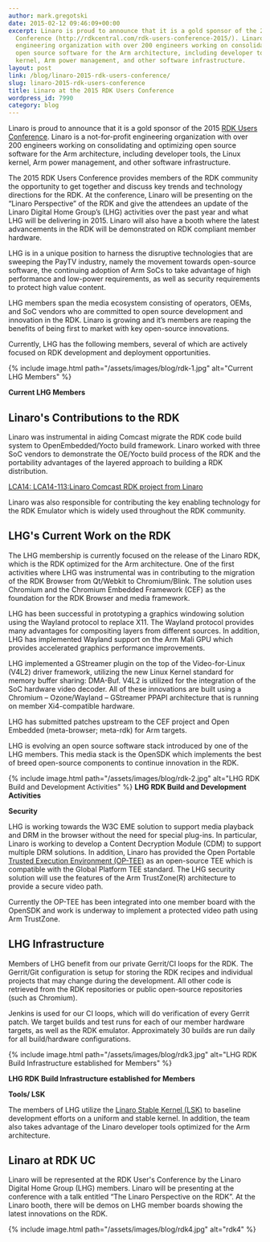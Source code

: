```yaml
---
author: mark.gregotski
date: 2015-02-12 09:46:09+00:00
excerpt: Linaro is proud to announce that it is a gold sponsor of the 2015 RDK User's
  Conference (http://rdkcentral.com/rdk-users-conference-2015/). Linaro is a not-for-profit
  engineering organization with over 200 engineers working on consolidating and optimizing
  open source software for the Arm architecture, including developer tools, the Linux
  kernel, Arm power management, and other software infrastructure.
layout: post
link: /blog/linaro-2015-rdk-users-conference/
slug: linaro-2015-rdk-users-conference
title: Linaro at the 2015 RDK Users Conference
wordpress_id: 7990
category: blog
---
```


Linaro is proud to announce that it is a gold sponsor of the 2015 [RDK Users Conference](http://rdkcentral.com/). Linaro is a not-for-profit engineering organization with over 200 engineers working on consolidating and optimizing open source software for the Arm architecture, including developer tools, the Linux kernel, Arm power management, and other software infrastructure.

The 2015 RDK Users Conference provides members of the RDK community the opportunity to get together and discuss key trends and technology directions for the RDK. At the conference, Linaro will be presenting on the “Linaro Perspective” of the RDK and give the attendees an update of the Linaro Digital Home Group’s (LHG) activities over the past year and what LHG will be delivering in 2015. Linaro will also have a booth where the latest advancements in the RDK will be demonstrated on RDK compliant member hardware.

LHG is in a unique position to harness the disruptive technologies that are sweeping the PayTV industry, namely the movement towards open-source software, the continuing adoption of Arm SoCs to take advantage of high performance and low-power requirements, as well as security requirements to protect high value content.

LHG members span the media ecosystem consisting of operators, OEMs, and SoC vendors who are committed to open source development and innovation in the RDK. Linaro is growing and it’s members are reaping the benefits of being first to market with key open-source innovations.

Currently, LHG has the following members, several of which are actively focused on RDK development and deployment opportunities.

{% include image.html path="/assets/images/blog/rdk-1.jpg" alt="Current LHG Members" %}

**Current LHG Members**

## Linaro's Contributions to the RDK

Linaro was instrumental in aiding Comcast migrate the RDK code build system to OpenEmbedded/Yocto build framework. Linaro worked with three SoC vendors to demonstrate the OE/Yocto build process of the RDK and the portability advantages of the layered approach to building a RDK distribution.

[LCA14: LCA14-113:Linaro Comcast RDK project from Linaro](//www.slideshare.net/linaroorg/lca14-113-linarocomcastrdkproject)

Linaro was also responsible for contributing the key enabling technology for the RDK Emulator which is widely used throughout the RDK community.

## LHG's Current Work on the RDK

The LHG membership is currently focused on the release of the Linaro RDK, which is the RDK optimized for the Arm architecture. One of the first activities where LHG was instrumental was in contributing to the migration of the RDK Browser from Qt/Webkit to Chromium/Blink. The solution uses Chromium and the Chromium Embedded Framework (CEF) as the foundation for the RDK Browser and media framework.

LHG has been successful in prototyping a graphics windowing solution using the Wayland protocol to replace X11. The Wayland protocol provides many advantages for compositing layers from different sources. In addition, LHG has implemented Wayland support on the Arm Mali GPU which provides accelerated graphics performance improvements.

LHG implemented a GStreamer plugin on the top of the Video-for-Linux (V4L2) driver framework, utilizing the new Linux Kernel standard for memory buffer sharing: DMA-Buf. V4L2 is utilized for the integration of the SoC hardware video decoder. All of these innovations are built using a Chromium – Ozone/Wayland – GStreamer PPAPI architecture that is running on member Xi4-compatible hardware.

LHG has submitted patches upstream to the CEF project and Open Embedded (meta-browser; meta-rdk) for Arm targets.

LHG is evolving an open source software stack introduced by one of the LHG members. This media stack is the OpenSDK which implements the best of breed open-source components to continue innovation in the RDK.

{% include image.html path="/assets/images/blog/rdk-2.jpg" alt="LHG RDK Build and Development Activities" %}
**LHG RDK Build and Development Activities**

**Security**

LHG is working towards the W3C EME solution to support media playback and DRM in the browser without the need for special plug-ins. In particular, Linaro is working to develop a Content Decryption Module (CDM) to support multiple DRM solutions. In addition, Linaro has provided the Open Portable [Trusted Execution Environment (OP-TEE)](https://github.com/OP-TEE) as an open-source TEE which is compatible with the Global Platform TEE standard. The LHG security solution will use the features of the Arm TrustZone(R) architecture to provide a secure video path.

Currently the OP-TEE has been integrated into one member board with the OpenSDK and work is underway to implement a protected video path using Arm TrustZone.

## LHG Infrastructure

Members of LHG benefit from our private Gerrit/CI loops for the RDK. The Gerrit/Git configuration is setup for storing the RDK recipes and individual projects that may change during the development. All other code is retrieved from the RDK repositories or public open-source repositories (such as Chromium).

Jenkins is used for our CI loops, which will do verification of every Gerrit patch. We target builds and test runs for each of our member hardware targets, as well as the RDK emulator. Approximately 30 builds are run daily for all build/hardware configurations.

{% include image.html path="/assets/images/blog/rdk3.jpg" alt="LHG RDK Build Infrastructure established for Members" %}

**LHG RDK Build Infrastructure established for Members**

**Tools/ LSK**

The members of LHG utilize the [Linaro Stable Kernel (LSK)](https://wiki-archive.linaro.org/LSK) to baseline development efforts on a uniform and stable kernel. In addition, the team also takes advantage of the Linaro developer tools optimized for the Arm architecture.

## Linaro at RDK UC

Linaro will be represented at the RDK User's Conference by the Linaro Digital Home Group (LHG) members. Linaro will be presenting at the conference with a talk entitled “The Linaro Perspective on the RDK”. At the Linaro booth, there will be demos on LHG member boards showing the latest innovations on the RDK.

{% include image.html path="/assets/images/blog/rdk4.jpg" alt="rdk4" %}